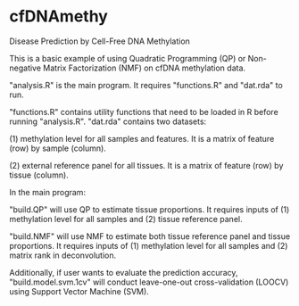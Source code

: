 # cfDNAmethy
Disease Prediction by Cell-Free DNA Methylation 

This is a basic example of using Quadratic Programming (QP) or Non-negative Matrix Factorization (NMF) on cfDNA methylation data. 

"analysis.R" is the main program. It requires "functions.R" and "dat.rda" to run. 

"functions.R" contains utility functions that need to be loaded in R before running "analysis.R". 
"dat.rda" contains two datasets:

(1) methylation level for all samples and features. It is a matrix of feature (row) by sample (column).

(2) external reference panel for all tissues. It is a matrix of feature (row) by tissue (column).

In the main program:

"build.QP" will use QP to estimate tissue proportions. It requires inputs of (1) methylation level for all samples and (2) tissue reference panel. 

"build.NMF" will use NMF to estimate both tissue reference panel and tissue proportions. It requires inputs of (1) methylation level for all samples and (2) matrix rank in deconvolution. 

Additionally, if user wants to evaluate the prediction accuracy, "build.model.svm.1cv" will conduct leave-one-out cross-validation (LOOCV) using Support Vector Machine (SVM). 
